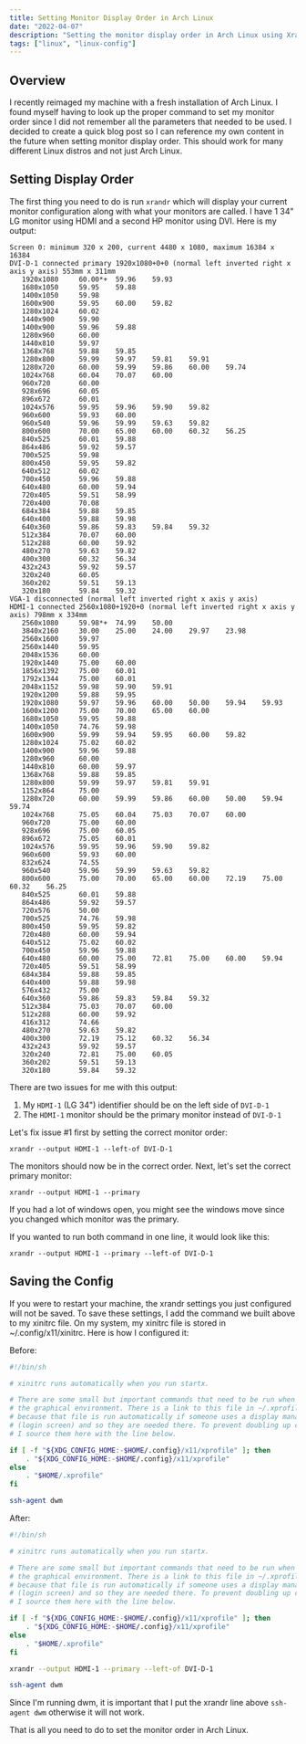 ```yaml
---
title: Setting Monitor Display Order in Arch Linux
date: "2022-04-07"
description: "Setting the monitor display order in Arch Linux using Xrandr for a multi-monitor setup"
tags: ["linux", "linux-config"]
---
```


## Overview

I recently reimaged my machine with a fresh installation of Arch Linux. I found myself having to look up the proper command to set my monitor order since I did not remember all the parameters that needed to be used. I decided to create a quick blog post so I can reference my own content in the future when setting monitor display order. This should work for many different Linux distros and not just Arch Linux.

## Setting Display Order

The first thing you need to do is run `xrandr` which will display your current monitor configuration along with what your monitors are called. I have 1 34" LG monitor using HDMI and a second HP monitor using DVI. Here is my output:

```
Screen 0: minimum 320 x 200, current 4480 x 1080, maximum 16384 x 16384
DVI-D-1 connected primary 1920x1080+0+0 (normal left inverted right x axis y axis) 553mm x 311mm
   1920x1080     60.00*+  59.96    59.93  
   1680x1050     59.95    59.88  
   1400x1050     59.98  
   1600x900      59.95    60.00    59.82  
   1280x1024     60.02  
   1440x900      59.90  
   1400x900      59.96    59.88  
   1280x960      60.00  
   1440x810      59.97  
   1368x768      59.88    59.85  
   1280x800      59.99    59.97    59.81    59.91  
   1280x720      60.00    59.99    59.86    60.00    59.74  
   1024x768      60.04    70.07    60.00  
   960x720       60.00  
   928x696       60.05  
   896x672       60.01  
   1024x576      59.95    59.96    59.90    59.82  
   960x600       59.93    60.00  
   960x540       59.96    59.99    59.63    59.82  
   800x600       70.00    65.00    60.00    60.32    56.25  
   840x525       60.01    59.88  
   864x486       59.92    59.57  
   700x525       59.98  
   800x450       59.95    59.82  
   640x512       60.02  
   700x450       59.96    59.88  
   640x480       60.00    59.94  
   720x405       59.51    58.99  
   720x400       70.08  
   684x384       59.88    59.85  
   640x400       59.88    59.98  
   640x360       59.86    59.83    59.84    59.32  
   512x384       70.07    60.00  
   512x288       60.00    59.92  
   480x270       59.63    59.82  
   400x300       60.32    56.34  
   432x243       59.92    59.57  
   320x240       60.05  
   360x202       59.51    59.13  
   320x180       59.84    59.32  
VGA-1 disconnected (normal left inverted right x axis y axis)
HDMI-1 connected 2560x1080+1920+0 (normal left inverted right x axis y axis) 798mm x 334mm
   2560x1080     59.98*+  74.99    50.00  
   3840x2160     30.00    25.00    24.00    29.97    23.98  
   2560x1600     59.97  
   2560x1440     59.95  
   2048x1536     60.00  
   1920x1440     75.00    60.00  
   1856x1392     75.00    60.01  
   1792x1344     75.00    60.01  
   2048x1152     59.98    59.90    59.91  
   1920x1200     59.88    59.95  
   1920x1080     59.97    59.96    60.00    50.00    59.94    59.93  
   1600x1200     75.00    70.00    65.00    60.00  
   1680x1050     59.95    59.88  
   1400x1050     74.76    59.98  
   1600x900      59.99    59.94    59.95    60.00    59.82  
   1280x1024     75.02    60.02  
   1400x900      59.96    59.88  
   1280x960      60.00  
   1440x810      60.00    59.97  
   1368x768      59.88    59.85  
   1280x800      59.99    59.97    59.81    59.91  
   1152x864      75.00  
   1280x720      60.00    59.99    59.86    60.00    50.00    59.94    59.74  
   1024x768      75.05    60.04    75.03    70.07    60.00  
   960x720       75.00    60.00  
   928x696       75.00    60.05  
   896x672       75.05    60.01  
   1024x576      59.95    59.96    59.90    59.82  
   960x600       59.93    60.00  
   832x624       74.55  
   960x540       59.96    59.99    59.63    59.82  
   800x600       75.00    70.00    65.00    60.00    72.19    75.00    60.32    56.25  
   840x525       60.01    59.88  
   864x486       59.92    59.57  
   720x576       50.00  
   700x525       74.76    59.98  
   800x450       59.95    59.82  
   720x480       60.00    59.94  
   640x512       75.02    60.02  
   700x450       59.96    59.88  
   640x480       60.00    75.00    72.81    75.00    60.00    59.94  
   720x405       59.51    58.99  
   684x384       59.88    59.85  
   640x400       59.88    59.98  
   576x432       75.00  
   640x360       59.86    59.83    59.84    59.32  
   512x384       75.03    70.07    60.00  
   512x288       60.00    59.92  
   416x312       74.66  
   480x270       59.63    59.82  
   400x300       72.19    75.12    60.32    56.34  
   432x243       59.92    59.57  
   320x240       72.81    75.00    60.05  
   360x202       59.51    59.13  
   320x180       59.84    59.32  
```

There are two issues for me with this output:

1. My `HDMI-1` (LG 34") identifier should be on the left side of `DVI-D-1`
2. The `HDMI-1` monitor should be the primary monitor instead of `DVI-D-1`

Let's fix issue #1 first by setting the correct monitor order:

```
xrandr --output HDMI-1 --left-of DVI-D-1
```

The monitors should now be in the correct order. Next, let's set the correct primary monitor:

```
xrandr --output HDMI-1 --primary
```

If you had a lot of windows open, you might see the windows move since you changed which monitor was the primary.

If you wanted to run both command in one line, it would look like this:

```
xrandr --output HDMI-1 --primary --left-of DVI-D-1
```

## Saving the Config

If you were to restart your machine, the xrandr settings you just configured will not be saved. To save these settings, I add the command we built above to my xinitrc file. On my system, my xinitrc file is stored in ~/.config/x11/xinitrc. Here is how I configured it:

Before:

```bash
#!/bin/sh

# xinitrc runs automatically when you run startx.

# There are some small but important commands that need to be run when we start
# the graphical environment. There is a link to this file in ~/.xprofile
# because that file is run automatically if someone uses a display manager
# (login screen) and so they are needed there. To prevent doubling up commands,
# I source them here with the line below.

if [ -f "${XDG_CONFIG_HOME:-$HOME/.config}/x11/xprofile" ]; then
	. "${XDG_CONFIG_HOME:-$HOME/.config}/x11/xprofile"
else
	. "$HOME/.xprofile"
fi

ssh-agent dwm
```

After:

```bash
#!/bin/sh

# xinitrc runs automatically when you run startx.

# There are some small but important commands that need to be run when we start
# the graphical environment. There is a link to this file in ~/.xprofile
# because that file is run automatically if someone uses a display manager
# (login screen) and so they are needed there. To prevent doubling up commands,
# I source them here with the line below.

if [ -f "${XDG_CONFIG_HOME:-$HOME/.config}/x11/xprofile" ]; then
	. "${XDG_CONFIG_HOME:-$HOME/.config}/x11/xprofile"
else
	. "$HOME/.xprofile"
fi

xrandr --output HDMI-1 --primary --left-of DVI-D-1

ssh-agent dwm
```

Since I'm running dwm, it is important that I put the xrandr line above `ssh-agent dwm` otherwise it will not work.


That is all you need to do to set the monitor order in Arch Linux.